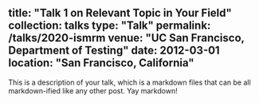 title: "Talk 1 on Relevant Topic in Your Field"
collection: talks
type: "Talk"
permalink: /talks/2020-ismrm
venue: "UC San Francisco, Department of Testing"
date: 2012-03-01
location: "San Francisco, California"
---

This is a description of your talk, which is a markdown files that can be all markdown-ified like any other post. Yay markdown!
